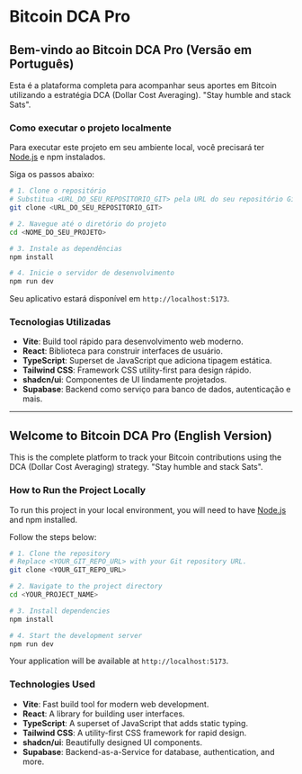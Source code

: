 
# Bitcoin DCA Pro

## Bem-vindo ao Bitcoin DCA Pro (Versão em Português)

Esta é a plataforma completa para acompanhar seus aportes em Bitcoin utilizando a estratégia DCA (Dollar Cost Averaging). "Stay humble and stack Sats".

### Como executar o projeto localmente

Para executar este projeto em seu ambiente local, você precisará ter [Node.js](https://nodejs.org/) e npm instalados.

Siga os passos abaixo:

```sh
# 1. Clone o repositório
# Substitua <URL_DO_SEU_REPOSITORIO_GIT> pela URL do seu repositório Git.
git clone <URL_DO_SEU_REPOSITORIO_GIT>

# 2. Navegue até o diretório do projeto
cd <NOME_DO_SEU_PROJETO>

# 3. Instale as dependências
npm install

# 4. Inicie o servidor de desenvolvimento
npm run dev
```

Seu aplicativo estará disponível em `http://localhost:5173`.

### Tecnologias Utilizadas

*   **Vite**: Build tool rápido para desenvolvimento web moderno.
*   **React**: Biblioteca para construir interfaces de usuário.
*   **TypeScript**: Superset de JavaScript que adiciona tipagem estática.
*   **Tailwind CSS**: Framework CSS utility-first para design rápido.
*   **shadcn/ui**: Componentes de UI lindamente projetados.
*   **Supabase**: Backend como serviço para banco de dados, autenticação e mais.

---

## Welcome to Bitcoin DCA Pro (English Version)

This is the complete platform to track your Bitcoin contributions using the DCA (Dollar Cost Averaging) strategy. "Stay humble and stack Sats".

### How to Run the Project Locally

To run this project in your local environment, you will need to have [Node.js](https://nodejs.org/) and npm installed.

Follow the steps below:

```sh
# 1. Clone the repository
# Replace <YOUR_GIT_REPO_URL> with your Git repository URL.
git clone <YOUR_GIT_REPO_URL>

# 2. Navigate to the project directory
cd <YOUR_PROJECT_NAME>

# 3. Install dependencies
npm install

# 4. Start the development server
npm run dev
```

Your application will be available at `http://localhost:5173`.

### Technologies Used

*   **Vite**: Fast build tool for modern web development.
*   **React**: A library for building user interfaces.
*   **TypeScript**: A superset of JavaScript that adds static typing.
*   **Tailwind CSS**: A utility-first CSS framework for rapid design.
*   **shadcn/ui**: Beautifully designed UI components.
*   **Supabase**: Backend-as-a-Service for database, authentication, and more.

